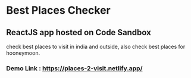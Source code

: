 # Best Places Checker

## ReactJS app hosted on Code Sandbox

check best places to visit in india and outside, also check best places for hooneymoon.


### Demo Link : https://places-2-visit.netlify.app/
